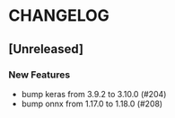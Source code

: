 # CHANGELOG

## [Unreleased]

### New Features

- bump keras from 3.9.2 to 3.10.0 (#204)
- bump onnx from 1.17.0 to 1.18.0 (#208)


